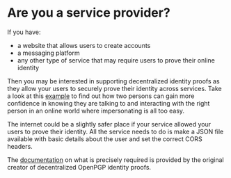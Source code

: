 # Are you a service provider?

If you have:

*   a website that allows users to create accounts
*   a messaging platform
*   any other type of service that may require users to prove their online identity

Then you may be interested in supporting decentralized identity proofs as they allow your users to securely prove their identity across services. Take a look at this [example](guides/service-provider) to find out how two persons can gain more confidence in knowing they are talking to and interacting with the right person in an online world where impersonating is all too easy.

The internet could be a slightly safer place if your service allowed your users to prove their identity. All the service needs to do is make a JSON file available with basic details about the user and set the correct CORS headers.

The [documentation](https://github.com/wiktor-k/openpgp-proofs#for-service-providers) on what is precisely required is provided by the original creator of decentralized OpenPGP identity proofs.
